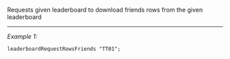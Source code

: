 Requests given leaderboard to download friends rows from the given leaderboard


---
*Example 1:*
```sqf
leaderboardRequestRowsFriends "TT01";
```